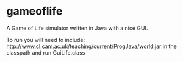 # gameoflife

A Game of Life simulator written in Java with a nice GUI.

To run you will need to include: http://www.cl.cam.ac.uk/teaching/current/ProgJava/world.jar
in the classpath and run GuiLife.class


